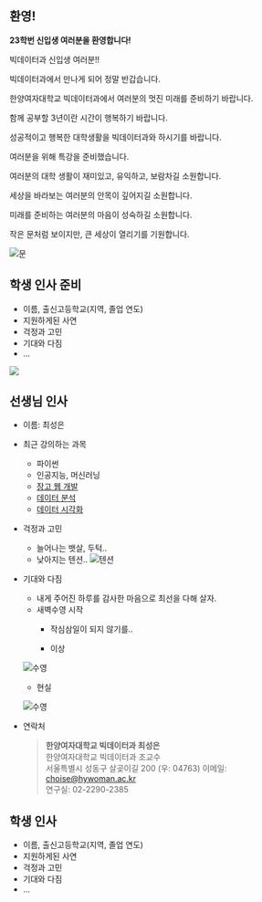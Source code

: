 
## 환영!

**23학번 신입생 여러분을 환영합니다!**   

빅데이터과 신입생 여러분!! 

빅데이터과에서 만나게 되어 정말 반갑습니다. 

한양여자대학교 빅데이터과에서 여러분의 멋진 미래를 준비하기 바랍니다. 

함께 공부할 3년이란 시간이 행복하기 바랍니다. 

성공적이고 행복한 대학생활을 빅데이터과와 하시기를 바랍니다. 

여러분을 위해 특강을 준비했습니다. 

여러분의 대학 생활이 재미있고, 유익하고, 보람차길 소원합니다.  

세상을 바라보는 여러분의 안목이 깊어지길 소원합니다.  

미래를 준비하는 여러분의 마음이 성숙하길 소원합니다.   

작은 문처럼 보이지만, 큰 세상이 열리기를 기원합니다.

![문](https://images.unsplash.com/photo-1524662024870-89fca9b3ab6c?ixid=MXwxMjA3fDB8MHxzZWFyY2h8MTU5fHxmcmVzaG1hbiUyMHdlbGNvbWUlMjBjb25ncmF0dWxhdGlvbnxlbnwwfHwwfA%3D%3D&ixlib=rb-1.2.1&auto=format&fit=crop&w=500&q=60)

## 학생 인사 준비
- 이름, 출신고등학교(지역, 졸업 연도)
- 지원하게된 사연
- 걱정과 고민
- 기대와 다짐
- ...

![](https://gpimg.godpeople.com/2020/04/sns_200429.jpg)

## 선생님 인사
<!-- ![신교수 박사모자](https://user-images.githubusercontent.com/10287629/103825781-da345780-50b8-11eb-8f34-1e1a98b2049e.png) -->
- 이름: 최성은
- 최근 강의하는 과목
  - 파이썬
  - 인공지능, 머신러닝
  - [장고 웹 개발](https://logistex2021.pythonanywhere.com/)
  - [데이터 분석](https://colab.research.google.com/github/logistex/py4ds/blob/main/py4ds.ipynb?hl=ko#scrollTo=db03870d)
  - [데이터 시각화](https://logistex2021.pythonanywhere.com/chart/alt-interactive/)


- 걱정과 고민
  - 늘어나는 뱃살, 두턱.. 
  - 낮아지는 텐션..
  ![텐션](https://images.khan.co.kr/article/2022/10/20/news-p.v1.20221020.9607f7d85dcf4725bc6ac3f4c2a039fa_Z1.png)


- 기대와 다짐
  - 내게 주어진 하루를 감사한 마음으로 최선을 다해 살자. 
  - 새벽수영 시작
    - 작심삼일이 되지 않기를..  

    - 이상 

  ![수영](https://images.pexels.com/photos/73760/swimming-swimmer-female-race-73760.jpeg?auto=compress&cs=tinysrgb&w=1600)

    - 현실

  ![수영](https://media.istockphoto.com/id/1441893159/ko/%EC%82%AC%EC%A7%84/%EC%88%98%EC%98%81%EC%9E%A5%EC%97%90%EC%84%9C-%EC%88%98%EC%98%81%ED%95%98%EB%8A%94-%EC%8B%9C%EB%B0%94-%EC%9D%B4%EB%88%84-%EA%B0%9C.jpg?b=1&s=612x612&w=0&k=20&c=GAa9fnkVIV1GbsYgwLX_n2Ket01g6XSjSYrr78EFkB0=)


<!-- - 고민의 변화  

  - 10 대: *"왜 사는 거지?"*  
  - 20 대: *"어떻게 살아야 하지?"*  
  - 30 대: *"어떻게든 살아야 하겠지?"*  
  - 40 대: *"이렇게 사는 게 맞나?"*  
  - 50 대: *"언제까지 이렇게 살아야 하나?"* -->

- 연락처
  > **한양여자대학교 빅데이터과 최성은**  
한양여자대학교 빅데이터과 조교수  
서울특별시 성동구 살곶이길 200 (우: 04763)
이메일: choise@hywoman.ac.kr      
연구실: 02-2290-2385


## 학생 인사
- 이름, 출신고등학교(지역, 졸업 연도)
- 지원하게된 사연
- 걱정과 고민
- 기대와 다짐
- ...
<!-- 
[![going home](https://user-images.githubusercontent.com/10287629/104793991-511fcd80-57e8-11eb-86c8-27356c8dd83d.png)](https://logistex.github.io/smart_IT/) -->
